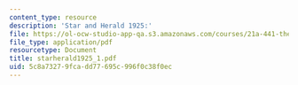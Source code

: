 ```yaml
---
content_type: resource
description: 'Star and Herald 1925:'
file: https://ol-ocw-studio-app-qa.s3.amazonaws.com/courses/21a-441-the-conquest-of-america-spring-2004/5c8a73279fcadd77695c996f0c38f0ec_starherald1925_1.pdf
file_type: application/pdf
resourcetype: Document
title: starherald1925_1.pdf
uid: 5c8a7327-9fca-dd77-695c-996f0c38f0ec
---
```

